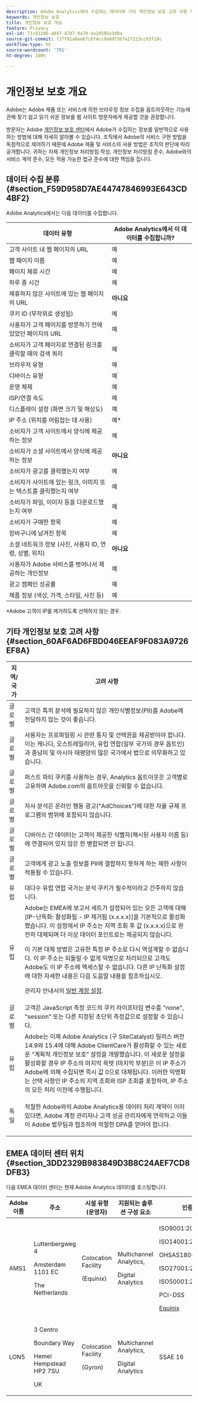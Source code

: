 ```yaml
---
description: Adobe Analytics에서 수집하는 데이터와 기타 개인정보 보호 고려 사항 개요.
keywords: 개인정보 보호
title: 개인정보 보호 개요
feature: Privacy
exl-id: 71c83106-a047-47d7-9a70-4a24595e3d0a
source-git-commit: 71ff81a0ae67c6f4cc9a8df567e27223cc63f18c
workflow-type: ht
source-wordcount: '791'
ht-degree: 100%

---
```


# 개인정보 보호 개요

Adobe는 Adobe 제품 또는 서비스에 의한 브라우징 정보 수집을 옵트아웃하는 기능에 관해 찾기 쉽고 읽기 쉬운 정보를 웹 사이트 방문자에게 제공할 것을 권장합니다.

방문자는 Adobe [개인정보 보호 센터](https://www.adobe.com/kr/privacy.html)에서 Adobe가 수집하는 정보를 일반적으로 사용하는 방법에 대해 자세히 알아볼 수 있습니다. 조직에서 Adobe의 서비스 구현 방법을 독점적으로 제어하기 때문에 Adobe 제품 및 서비스의 사용 방법은 조직의 판단에 따라 공개합니다. 귀하는 자체 개인정보 처리방침 작성, 개인정보 처리방침 준수, Adobe와의 서비스 계약 준수, 모든 적용 가능한 법규 준수에 대한 책임을 집니다.

## 데이터 수집 분류 {#section_F59D958D7AE44747846993E643CD4BF2}

Adobe Analytics에서는 다음 데이터를 수집합니다.

| 데이터 유형 | Adobe Analytics에서 이 데이터를 수집합니까? |
|---|---|
| 고객 사이트 내 웹 페이지의 URL | 예 |
| 웹 페이지 이름 | 예 |
| 페이지 체류 시간 | 예 |
| 하루 중 시간 | 예 |
| 제휴하지 않은 사이트에 있는 웹 페이지의 URL | **아니요** |
| 쿠키 ID (무작위로 생성됨) | 예 |
| 사용자가 고객 페이지를 방문하기 전에 있었던 페이지의 URL | 예 |
| 소비자가 고객 페이지로 연결된 링크를 클릭할 때의 검색 쿼리 | 예 |
| 브라우저 유형 | 예 |
| 디바이스 유형 | 예 |
| 운영 체제 | 예 |
| ISP/연결 속도 | 예 |
| 디스플레이 설정 (화면 크기 및 해상도) | 예 |
| IP 주소 (위치를 어림잡는 데 사용) | 예&#42; |
| 소비자가 고객 사이트에서 양식에 제공하는 정보 | 예 |
| 소비자가 소셜 사이트에서 양식에 제공하는 정보 | **아니요** |
| 소비자가 광고를 클릭했는지 여부 | 예 |
| 소비자가 사이트에 있는 링크, 이미지 또는 텍스트를 클릭했는지 여부 | 예 |
| 소비자가 파일, 이미지 등을 다운로드했는지 여부 | 예 |
| 소비자가 구매한 항목 | 예 |
| 장바구니에 남겨진 항목 | 예 |
| 소셜 네트워크 정보 (사진, 사용자 ID, 연령, 성별, 위치) | **아니요** |
| 사용자가 Adobe 서비스를 벗어나서 제공하는 개인정보 | 예 |
| 광고 캠페인 성공률 | 예 |
| 제품 정보 (색상, 가격, 스타일, 사진 등) | 예 |

&#42;Adobe 고객이 IP를 제거하도록 선택하지 않는 경우.

## 기타 개인정보 보호 고려 사항 {#section_60AF6AD6FBD046EEAF9F083A9726EF8A}

<table id="table_247B425E774F403288233824870D070E"> 
 <thead> 
  <tr> 
   <th colname="col1" class="entry"> 지역/국가 </th> 
   <th colname="col2" class="entry"> 고려 사항 </th> 
  </tr> 
 </thead>
 <tbody> 
  <tr> 
   <td colname="col1"> 글로벌 </td> 
   <td colname="col2"> 고객은 특히 분석에 필요하지 않은 개인식별정보(PII)를 Adobe에 전달하지 않는 것이 좋습니다. </td> 
  </tr> 
  <tr> 
   <td colname="col1"> 글로벌 </td> 
   <td colname="col2"> 사용자는 프로파일링 시 관련 통지 및 선택권을 제공받아야 합니다. 이는 캐나다, 오스트레일리아, 유럽 연합(일부 국가의 경우 옵트인)과 중남미 및 아시아 태평양의 많은 국가에서 법으로 의무화하고 있습니다. </td> 
  </tr> 
  <tr> 
   <td colname="col1"> 글로벌 </td> 
   <td colname="col2"> 퍼스트 파티 쿠키를 사용하는 경우, Analytics 옵트아웃은 고객별로 고유하며 Adobe.com의 옵트아웃을 신뢰할 수 없습니다. </td> 
  </tr> 
  <tr> 
   <td colname="col1"> 글로벌 </td> 
   <td colname="col2"> 자사 분석은 온라인 행동 광고("AdChoices")에 대한 자율 규제 프로그램의 범위에 포함되지 않습니다. </td> 
  </tr> 
  <tr> 
   <td colname="col1"> 글로벌 </td> 
   <td colname="col2"> 디바이스 간 데이터는 고객이 제공한 식별자(해시된 사용자 이름 등)에 연결되어 있지 않은 한 병합되면 안 됩니다. </td> 
  </tr> 
  <tr> 
   <td colname="col1"> 글로벌 </td> 
   <td colname="col2"> 고객에게 광고 노출 정보를 PII에 결합하지 못하게 하는 제한 사항이 적용될 수 있습니다. </td> 
  </tr> 
  <tr> 
   <td colname="col1"> 유럽 </td> 
   <td colname="col2"> 대다수 유럽 연합 국가는 분석 쿠키가 필수적이라고 간주하지 않습니다. </td> 
  </tr> 
  <tr> 
   <td colname="col1"> 유럽 </td> 
   <td colname="col2"> Adobe는 EMEA에 보고서 세트가 설정되어 있는 모든 고객에 대해 [IP-난독화: 활성화됨 - IP 제거됨 (x.x.x.x)]을 기본적으로 활성화했습니다. 이 설정에서 IP 주소는 지역 조회 후 값 (x.x.x.x)으로 완전히 대체되며 더 이상 데이터 포인트로는 제공되지 않습니다. <p>이 기본 대체 방법은 고유한 특정 IP 주소로 다시 역설계할 수 없습니다. 이 IP 주소는 되돌릴 수 없게 익명으로 처리되므로 고객도 Adobe도 이 IP 주소에 액세스할 수 없습니다. 다른 IP 난독화 설정에 대한 자세한 내용은 다음 도움말 내용을 참조하십시오. </p> <p> 관리자 안내서의 <a href="/help/admin/admin/c-manage-report-suites/c-edit-report-suites/general/general-acct-settings-admin.md">일반 계정 설정</a>.</p> </td>
  </tr> 
  <tr> 
   <td colname="col1"> 글로벌 </td> 
   <td colname="col2"> 고객은 JavaScript 측정 코드의 쿠키 라이프타임 변수를 "none", "session" 또는 다른 지정된 초단위 측정값으로 설정할 수 있습니다. </td> 
  </tr> 
  <tr> 
   <td colname="col1"> 유럽 </td> 
   <td colname="col2"> Adobe는 이제 Adobe Analytics (구 SiteCatalyst) 릴리스 버전 14.9와 15.4에 대해 Adobe ClientCare가 활성화할 수 있는 새로운 “계획적 개인정보 보호” 설정을 개발했습니다. 이 새로운 설정을 활성화할 경우 IP 주소의 마지막 옥텟 (마지막 부분)은 이 IP 주소가 Adobe에 의해 수집되면 즉시 값 0으로 대체됩니다. 이러한 익명화는 선택 사항인 IP 주소의 지역 조회와 ISP 조회를 포함하여, IP 주소의 모든 처리 이전에 수행됩니다. </td> 
  </tr> 
  <tr> 
   <td colname="col1"> 독일 </td> 
   <td colname="col2"> <p>적절한 Adobe와의 Adobe Analytics용 데이터 처리 계약이 이미 있다면, Adobe 계정 관리자나 고객 성공 관리자에게 연락하고 이들이 Adobe 법무팀과 협조하여 적절한 DPA를 얻어야 합니다. </p> </td> 
  </tr> 
 </tbody> 
</table>

## EMEA 데이터 센터 위치 {#section_3DD2329B983849D3B8C24AEF7CD8DFB3}

다음 EMEA 데이터 센터는 현재 Adobe Analytics 데이터를 호스팅합니다.

<table id="table_65794B3790FD4B519EE89CF4F4B88314"> 
 <thead> 
  <tr> 
   <th colname="col1" class="entry"> Adobe 이름 </th> 
   <th colname="col2" class="entry"> 주소 </th> 
   <th colname="col3" class="entry"> 시설 유형 (운영자) </th> 
   <th colname="col4" class="entry"> 지원되는 솔루션 구성 요소 </th> 
   <th colname="col5" class="entry"> 인증 </th> 
  </tr> 
 </thead>
 <tbody> 
  <tr> 
   <td colname="col1"> AMS1 </td> 
   <td colname="col2"> <p>Luttenbergweg 4 </p> <p>Amsterdam 1101 EC </p> <p>The Netherlands </p> </td> 
   <td colname="col3"> <p>Colocation Facility </p> <p>(Equinix) </p> </td> 
   <td colname="col4"> <p>Multichannel Analytics, </p> <p>Digital Analytics </p> </td> 
   <td colname="col5"> <p>ISO9001:2008 </p> <p>ISO14001:2004 </p> <p>OHSAS18001:2007 </p> <p>ISO27001:2005 </p> <p>ISO50001:2011 </p> <p>PCI-DSS </p> <p> <a href="https://www.equinix.com/solutions/by-services/colocation/standards-and-compliance/iso-certified-data-centers/#table"  > Equinix </a> </p> </td> 
  </tr> 
  <tr> 
   <td colname="col1"> LON5 </td> 
   <td colname="col2"> <p>3 Centro </p> <p>Boundary Way </p> <p>Hemel Hempstead HP2 7SU </p> <p>UK </p> </td> 
   <td colname="col3"> <p>Colocation Facility </p> <p>(Gyron) </p> </td> 
   <td colname="col4"> <p>Multichannel Analytics, </p> <p>Digital Analytics </p> </td> 
   <td colname="col5"> SSAE 16 </td> 
  </tr> 
 </tbody> 
</table>
